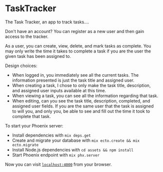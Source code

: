 # TaskTracker

The Task Tracker, an app to track tasks....

Don't have an account? You can register as a new user and then gain access to the tracker.

As a user, you can create, view, delete, and mark tasks as complete. You may only write the time it takes to complete a task if you are the user the given task has been assigned to.

Design choices:
- When logged in, you immediately see all the current tasks. The information presented is just the task title and assigned user.
- When creating a task, I chose to only make the task title, description, and assigned user inputs available at this time.
- When viewing a task, you can see all the information regarding that task. 
- When editing, can you see the task title, description, completed, and assigned user fields. If you are the same user that the task is assigned to will you, and only you, be able to see and fill out the time it took to complete that task.

To start your Phoenix server:

  * Install dependencies with `mix deps.get`
  * Create and migrate your database with `mix ecto.create && mix ecto.migrate`
  * Install Node.js dependencies with `cd assets && npm install`
  * Start Phoenix endpoint with `mix phx.server`

Now you can visit [`localhost:4000`](http://localhost:4000) from your browser.
